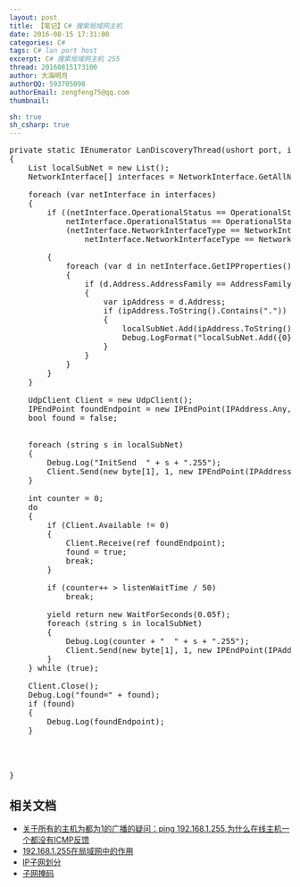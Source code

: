 ```yaml
---
layout: post
title: 【笔记】C# 搜索局域网主机
date: 2016-08-15 17:31:00
categories: C#
tags: C# lan port host 
excerpt: C# 搜索局域网主机 255
thread: 20160815173100
author: 大海明月
authorQQ: 593705098
authorEmail: zengfeng75@qq.com
thumbnail:

sh: true
sh_csharp: true
---
```






<pre class="brush: csharp; ">
private static IEnumerator LanDiscoveryThread(ushort port, int listenWaitTime)
{
    List<string> localSubNet = new List<string>();
    NetworkInterface[] interfaces = NetworkInterface.GetAllNetworkInterfaces();

    foreach (var netInterface in interfaces)
    {
        if ((netInterface.OperationalStatus == OperationalStatus.Up ||
            netInterface.OperationalStatus == OperationalStatus.Unknown) &&
            (netInterface.NetworkInterfaceType == NetworkInterfaceType.Wireless80211 ||
                netInterface.NetworkInterfaceType == NetworkInterfaceType.Ethernet))

        {
            foreach (var d in netInterface.GetIPProperties().UnicastAddresses)
            {
                if (d.Address.AddressFamily == AddressFamily.InterNetwork)
                {
                    var ipAddress = d.Address;
                    if (ipAddress.ToString().Contains("."))
                    {
                        localSubNet.Add(ipAddress.ToString().Remove(ipAddress.ToString().LastIndexOf('.')));
                        Debug.LogFormat("localSubNet.Add({0})  ipAddress={1}",ipAddress.ToString().Remove(ipAddress.ToString().LastIndexOf('.')), ipAddress);
                    }
                }
            }
        }
    }

    UdpClient Client = new UdpClient();
    IPEndPoint foundEndpoint = new IPEndPoint(IPAddress.Any, 0);
    bool found = false;


    foreach (string s in localSubNet)
    {
        Debug.Log("InitSend  " + s + ".255");
        Client.Send(new byte[1], 1, new IPEndPoint(IPAddress.Parse(s + ".255"), port));
    }

    int counter = 0;
    do
    {
        if (Client.Available != 0)
        {
            Client.Receive(ref foundEndpoint);
            found = true;
            break;
        }

        if (counter++ > listenWaitTime / 50)
            break;

        yield return new WaitForSeconds(0.05f);
        foreach (string s in localSubNet)
        {
            Debug.Log(counter + "  " + s + ".255");
            Client.Send(new byte[1], 1, new IPEndPoint(IPAddress.Parse(s + ".255"), port));
        }
    } while (true);

    Client.Close();
    Debug.Log("found=" + found);
    if (found)
    {
        Debug.Log(foundEndpoint);
    }


  

}
</pre>

## 相关文档

* [关于所有的主机为都为1的广播的疑问：ping 192.168.1.255,为什么在线主机一个都没有ICMP反馈](http://www.zhihu.com/question/21111199/answer/17219920)
* [192.168.1.255在局域网中的作用](http://zhidao.baidu.com/link?url=a72wsIGkIhQ39bNslrcJm0ft5LLyoDjMHG-Gbhs0UY_aoeZXj7P8YKmX3ezUNAmeGYVQiNvLBxTTewRzEhZphK)
* [IP子网划分](http://baike.baidu.com/link?url=h_k_JB2IzzklYysDwLB5oy4oEHgTcpZaB5RYKYuKA8rK_8kvpHQw2KLo8OLO7xRK4MYD1vRthMwltUkvTGFoEa)
* [子网掩码](http://baike.baidu.com/link?url=9LCIcXkfcHuvKs7hL5mUjjmaRx49l0DI_an5sodD70PjwipN0wukSGPqVBEyyRVcB20oWWVhAc6S9OxK2Zfnqa)


